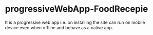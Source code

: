# progressiveWebApp-FoodRecepie

It is a progressive web app i.e. on installing the site can run on mobile device even when offline and behave as a native app.
